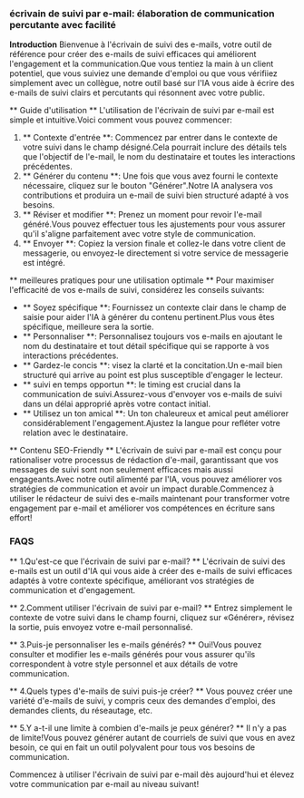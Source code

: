 ### écrivain de suivi par e-mail: élaboration de communication percutante avec facilité

**Introduction**
Bienvenue à l'écrivain de suivi des e-mails, votre outil de référence pour créer des e-mails de suivi efficaces qui améliorent l'engagement et la communication.Que vous tentiez la main à un client potentiel, que vous suiviez une demande d'emploi ou que vous vérifiiez simplement avec un collègue, notre outil basé sur l'IA vous aide à écrire des e-mails de suivi clairs et percutants qui résonnent avec votre public.

** Guide d'utilisation **
L'utilisation de l'écrivain de suivi par e-mail est simple et intuitive.Voici comment vous pouvez commencer:

1. ** Contexte d'entrée **: Commencez par entrer dans le contexte de votre suivi dans le champ désigné.Cela pourrait inclure des détails tels que l'objectif de l'e-mail, le nom du destinataire et toutes les interactions précédentes.
2. ** Générer du contenu **: Une fois que vous avez fourni le contexte nécessaire, cliquez sur le bouton "Générer".Notre IA analysera vos contributions et produira un e-mail de suivi bien structuré adapté à vos besoins.
3. ** Réviser et modifier **: Prenez un moment pour revoir l'e-mail généré.Vous pouvez effectuer tous les ajustements pour vous assurer qu'il s'aligne parfaitement avec votre style de communication.
4. ** Envoyer **: Copiez la version finale et collez-le dans votre client de messagerie, ou envoyez-le directement si votre service de messagerie est intégré.

** meilleures pratiques pour une utilisation optimale **
Pour maximiser l'efficacité de vos e-mails de suivi, considérez les conseils suivants:

- ** Soyez spécifique **: Fournissez un contexte clair dans le champ de saisie pour aider l'IA à générer du contenu pertinent.Plus vous êtes spécifique, meilleure sera la sortie.
- ** Personnaliser **: Personnalisez toujours vos e-mails en ajoutant le nom du destinataire et tout détail spécifique qui se rapporte à vos interactions précédentes.
- ** Gardez-le concis **: visez la clarté et la concitation.Un e-mail bien structuré qui arrive au point est plus susceptible d'engager le lecteur.
- ** suivi en temps opportun **: le timing est crucial dans la communication de suivi.Assurez-vous d'envoyer vos e-mails de suivi dans un délai approprié après votre contact initial.
- ** Utilisez un ton amical **: Un ton chaleureux et amical peut améliorer considérablement l'engagement.Ajustez la langue pour refléter votre relation avec le destinataire.

** Contenu SEO-Friendly **
L'écrivain de suivi par e-mail est conçu pour rationaliser votre processus de rédaction d'e-mail, garantissant que vos messages de suivi sont non seulement efficaces mais aussi engageants.Avec notre outil alimenté par l'IA, vous pouvez améliorer vos stratégies de communication et avoir un impact durable.Commencez à utiliser le rédacteur de suivi des e-mails maintenant pour transformer votre engagement par e-mail et améliorer vos compétences en écriture sans effort!

### FAQS

** 1.Qu'est-ce que l'écrivain de suivi par e-mail? **
L'écrivain de suivi des e-mails est un outil d'IA qui vous aide à créer des e-mails de suivi efficaces adaptés à votre contexte spécifique, améliorant vos stratégies de communication et d'engagement.

** 2.Comment utiliser l'écrivain de suivi par e-mail? **
Entrez simplement le contexte de votre suivi dans le champ fourni, cliquez sur «Générer», révisez la sortie, puis envoyez votre e-mail personnalisé.

** 3.Puis-je personnaliser les e-mails générés? **
Oui!Vous pouvez consulter et modifier les e-mails générés pour vous assurer qu'ils correspondent à votre style personnel et aux détails de votre communication.

** 4.Quels types d'e-mails de suivi puis-je créer? **
Vous pouvez créer une variété d'e-mails de suivi, y compris ceux des demandes d'emploi, des demandes clients, du réseautage, etc.

** 5.Y a-t-il une limite à combien d'e-mails je peux générer? **
Il n'y a pas de limite!Vous pouvez générer autant de courriels de suivi que vous en avez besoin, ce qui en fait un outil polyvalent pour tous vos besoins de communication.

Commencez à utiliser l'écrivain de suivi par e-mail dès aujourd'hui et élevez votre communication par e-mail au niveau suivant!
